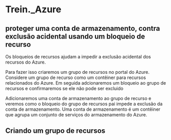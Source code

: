 # Trein._Azure
## proteger uma conta de armazenamento, contra exclusão acidental usando um bloqueio de recurso


 Os bloqueios de recursos ajudam a impedir a exclusão acidental dos recursos do Azure.

Para fazer isso criaremos um grupo de recursos no portal do Azure. Considere um grupo de recurso como um contêiner para recursos relacionados do Azure.
Em seguida adcionaremos um bloqueio ao grupo de recursos e confirmaremos se ele não pode ser excluido


Adicionaremos uma conta de armazenamento ao grupo de recurso e veremos como o bloqueio do grupo de recursos pai impede a exclusão da conta de armazenamento. Uma conta de armazenamento é um contêiner que agrupa um conjunto de serviços do armazenamento do Azure.


## Criando um grupo de recursos
